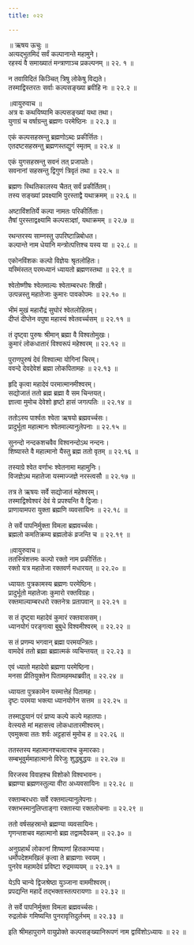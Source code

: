 ```yaml
---
title: ०२२

---
```

॥ ऋषय ऊचुः ॥  
अत्यद्भुतमिदं सर्वं कल्पानान्ते महामुने।  
रहस्यं वै समाख्यातं मन्त्राणाञ्च प्रकल्पनम् ॥ २२. १ ॥  

न तवाविदितं किञ्चित् त्रिषु लोकेषु विद्यते।  
तस्माद्विस्तरतः सर्वाः कल्पसङ्ख्या ब्रवीहि नः ॥ २२.२ ॥  

॥वायुरुवाच ॥  
अत्र वः कथयिष्यामि कल्पसङ्ख्यां यथा तथा।  
युगाग्रं च वर्षाग्रन्तु ब्रह्मणः परमेष्ठिनः ॥ २२.३ ॥  

एकं कल्पसहस्रन्तु ब्रह्मणोऽब्दः प्रकीर्त्तितः।  
एतदष्टसहस्रन्तु ब्रह्मणस्तद्युगं स्मृतम् ॥ २२.४ ॥  

एकं युगसहस्रन्तु सवनं तत् प्रजापतेः।  
सवनानां सहस्रन्तु द्विगुणं त्रिवृतं तथा ॥ २२.५ ॥  

ब्रह्मणः स्थितिकालस्य चैतत् सर्वं प्रकीर्तितम्।  
तस्य सङ्ख्यां प्रवक्ष्यामि पुरस्ताद्वै यथाक्रमम् ॥ २२.६ ॥  

अष्टाविंशतिर्ये कल्पा नामतः परिकीर्तिताः।  
तैषां पुरस्ताद्वक्ष्यामि कल्पसञ्ज्ञां, यथाक्रमम् ॥ २२.७ ॥  

रथन्तरस्य साम्नस्तु उपरिष्टान्निबोधत।  
कल्पान्ते नाम धेयानि मन्त्रोत्पत्तिश्च यस्य या ॥ २२.८ ॥  

एकोनविंशकः कल्पो विज्ञेयः श्रृतलोहितः।  
यस्मिंस्तत् परमध्यानं ध्यायतो ब्रह्मणस्तथा ॥ २२.९ ॥  

श्वेतोष्णीषः श्वेतमाल्यः श्वेताम्बरधरः शिखी।  
उत्पन्नस्तु महातेजाः कुमारः पावकोपमः ॥ २२.१० ॥  

भीमं मुखं महारौद्रं सुघोरं श्वेतलोहितम्।  
दीप्तं दीप्तेन वपुषा महास्यं श्वेतवर्च्चसम् ॥ २२.११ ॥  

तं दृष्ट्वा पुरुषः श्रीमान् ब्रह्मा वै विश्वतोमुखः।  
कुमारं लोकधातारं विश्वरूपं महेश्वरम् ॥ २२.१२ ॥  

पुराणपुरुषं देवं विश्वात्मा योगिनां चिरम्।  
ववन्दे देवदेवेशं ब्रह्मा लोकपितामहः ॥ २२.१३ ॥  

हृदि कृत्वा महादेवं परमात्मानमीश्वरम्।  
सद्योजातं ततो ब्रह्म ब्रह्मा वै सम चिन्तयत्।  
ज्ञात्वा मुमोच देवेशो हृष्टो हासं जगत्पतिः ॥ २२.१४ ॥  

ततोऽस्य पार्श्वतः श्वेता ऋषयो ब्रह्मवर्च्चसः।  
प्रादुर्भूता महात्मानः श्वेतमाल्यानुलेपनाः ॥ २२.१५ ॥  

सुनन्दो नन्दकशचवैव विश्वनन्दोऽथ नन्दनः।  
शिष्यास्ते वै महात्मानो यैस्तु ब्रह्म ततो वृतम् ॥ २२.१६ ॥  

तस्याग्रे श्वेत वर्णाभः श्वेतनामा महामुनिः।  
विजज्ञेऽथ महातेजा यस्माज्जज्ञे नरस्त्वसौ ॥ २२.१७ ॥  

तत्र ते ऋषयः सर्वे सद्योजातं महेश्वरम्।  
तस्माद्विश्वेश्वरं देवं ये प्रपश्यन्ति वै द्विजाः।  
प्राणायामपरा युक्ता ब्रह्मणि व्यवसायिनः ॥ २२.१८ ॥  

ते सर्वे पापनिर्मुक्ता विमला ब्रह्मवर्च्चसः।  
ब्रह्मलो कमतिक्रम्य ब्रह्मलोकं व्रजन्ति च ॥ २२.१९ ॥  

॥वायुरुवाच॥  
ततस्त्रिंशत्तमः कल्पो रक्तो नाम प्रकीर्त्तितः।  
रक्तो यत्र महातेजा रक्तवर्ण मधारयत् ॥ २२.२० ॥  

ध्यायतः पुत्रकामस्य ब्रह्मणः परमेष्ठिनः।  
प्रादुर्भूतो महातेजाः कुमारो रक्तविग्रहः।  
रक्तमाल्याम्बरधरो रक्तनेत्रः प्रतापवान् ॥ २२.२१ ॥  

स तं दृष्ट्वा महादेवं कुमारं रक्तवाससम्।  
ध्यानयोगं परङ्गत्वा बुबुधे विश्वमीश्वरम् ॥ २२.२२ ॥  

स तं प्रणम्य भगवान् ब्रह्मा परमयन्त्रितः।  
वामदेवं ततो ब्रह्मा ब्रह्मात्मकं व्यचिन्तयत् ॥ २२.२३ ॥  

एवं ध्यातो महादेवो ब्रह्मणा परमेष्ठिना।  
मनसा प्रीतियुक्तेन पितामहमथाब्रवीत् ॥ २२.२४ ॥  

ध्यायता पुत्रकामेन यस्मात्तेहं पितामहः।  
दृष्टः परमया भक्त्या ध्यानयोगेन सत्तम ॥ २२.२५ ॥  

तस्माद्धयानं परं प्राप्य कल्पे कल्पे महातपाः।  
वेत्स्यसे मां महासत्त्व लोकधातारमीश्वरम्।  
एवमुक्त्वा ततः शर्वः अट्टहासं मुमोच ह ॥ २२.२६ ॥  

ततस्तस्य महात्मानश्चत्वारश्च कुमारकाः।  
सम्बभूवुर्ममाहात्मानो विरेजुः शुद्धबुद्धयः ॥ २२.२७ ॥  

विरजस्व विवाहश्च विशोको विश्वभावनः।  
ब्रह्मण्या ब्रह्मणस्तुल्या वीरा अध्यवसायिनः ॥ २२.२८ ॥  

रक्ताम्बरधराः सर्वे रक्तमाल्यानुलेपनाः।  
रक्तभस्मानुलिप्ताङ्गा रक्तास्या रक्तलोचनाः ॥ २२.२९ ॥  

ततो वर्षसहस्रान्ते ब्रह्मण्या व्यवसायिनः।  
गृणन्तशचव महात्मानो ब्रह्म तद्वामदैवकम् ॥ २२.३० ॥  

अनुग्रहार्थं लोकानां शिष्याणां हितकाम्यया।  
धर्मोपदेशमखिलं कृत्वा ते ब्राह्मणाः स्वयम् ।  
पुनरेव महामदेवं प्रविष्टा रुद्रमव्ययम् ॥ २२.३१ ॥  

येऽपि चान्ये द्विजश्रेष्ठा युञ्जाना वाममीश्वरम्।  
प्रपद्यन्ति महादें तद्भक्तास्तत्परायणाः ॥ २२.३२ ॥  

ते सर्वे पापनिर्मुक्ता विमला ब्रह्मवर्च्चसः।  
रुद्रलोकं गमिष्यन्ति पुनरावृत्तिदुर्लभम् ॥ २२.३३ ॥  

इति श्रीमहापुराणे वायुप्रोक्ते कल्पसङ्ख्यानिरूपणं नाम द्वाविंशोऽध्यायः ॥ २२ ॥